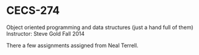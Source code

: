 CECS-274
========

Object oriented programming and data structures (just a hand full of them)
Instructor: Steve Gold
Fall 2014


There a few assignments assigned from Neal Terrell.
